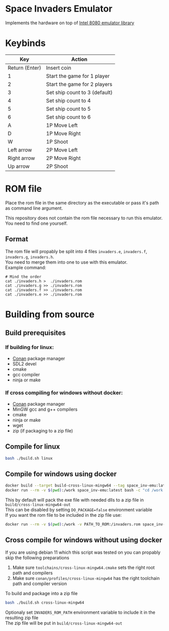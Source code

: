 # Space Invaders Emulator
Implements the hardware on top of [Intel 8080 emulator library](https://github.com/Xertes0/atat)

# Keybinds
|Key|Action|
|-|-|
|Return (Enter)|Insert coin|
|1|Start the game for 1 player|
|2|Start the game for 2 players|
|3|Set ship count to 3 (default)|
|4|Set ship count to 4|
|5|Set ship count to 5|
|6|Set ship count to 6|
|A|1P Move Left|
|D|1P Move Right|
|W|1P Shoot|
|Left arrow|2P Move Left|
|Right arrow|2P Move Right|
|Up arrow|2P Shoot|

# ROM file
Place the rom file in the same directory as the executable or pass it's path as command line argument.

This repository does not contain the rom file necessary to run this emulator. You need to find one yourself.

## Format
The rom file will propably be split into 4 files `invaders.e`, `invaders.f`, `invaders.g`, `invaders.h`.  
You need to merge them into one to use with this emulator.  
Example command:
```
# Mind the order
cat ./invaders.h >  ./invaders.rom
cat ./invaders.g >> ./invaders.rom
cat ./invaders.f >> ./invaders.rom
cat ./invaders.e >> ./invaders.rom
```

# Building from source
## Build prerequisites
### If building for linux:
- [Conan](https://conan.io/) package manager
- SDL2 devel
- cmake
- gcc compiler
- ninja or make

### If cross compiling for windows without docker:
- [Conan](https://conan.io/) package manager
- MinGW gcc and g++ compilers
- cmake
- ninja or make
- wget
- zip (if packaging to a zip file)

## Compile for linux
```bash
bash ./build.sh linux
```

## Compile for windows using docker
```bash
docker build --target build-cross-linux-mingw64 --tag space_inv-emu:latest .
docker run --rm -v $(pwd):/work space_inv-emu:latest bash -c "cd /work && bash ./build.sh cross-linux-mingw64"
```
This by default will pack the exe file with needed dlls to a zip file in `build/cross-linux-mingw64-out`  
This can be disabled by setting `DO_PACKAGE=false` environment variable  
If you want the rom file to be included in the zip file use:  
```bash
docker run --rm -v $(pwd):/work -v PATH_TO_ROM:/invaders.rom space_inv-emu:latest bash -c "cd /work && INVADERS_ROM_PATH=/invaders.rom bash ./build.sh cross-linux-mingw64"
```

## Cross compile for windows without using docker
If you are using debian 11 which this script was tested on you can propably skip the following preparations
1. Make sure `toolchains/cross-linux-mingw64.cmake` sets the right root path and compilers
2. Make sure `conan/profiles/cross-linux-mingw64` has the right toolchain path and compiler version


To build and package into a zip file
```bash
bash ./build.sh cross-linux-mingw64
```
Optionaly set `INVADERS_ROM_PATH` environment variable to include it in the resulting zip file  
The zip file will be put in `build/cross-linux-mingw64-out`
